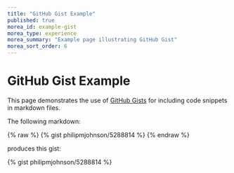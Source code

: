 ```yaml
---
title: "GitHub Gist Example"
published: true
morea_id: example-gist
morea_type: experience
morea_summary: "Example page illustrating GitHub Gist"
morea_sort_order: 6
---
```


# GitHub Gist Example

This page demonstrates the use of [GitHub Gists](http://www.mathjax.org) for including code snippets in markdown files.

The following markdown:

{% raw %}
{% gist philipmjohnson/5288814 %}
{% endraw %}

produces this gist:

{% gist philipmjohnson/5288814 %}

